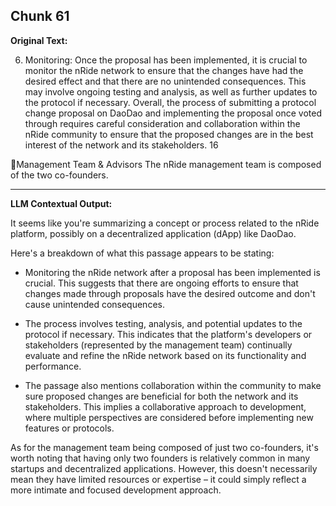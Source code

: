 ## Chunk 61

**Original Text:**

6. Monitoring: Once the proposal has been implemented, it is crucial to monitor the nRide network
to ensure that the changes have had the desired effect and that there are no unintended
consequences. This may involve ongoing testing and analysis, as well as further updates to the
protocol if necessary. Overall, the process of submitting a protocol change proposal on DaoDao and implementing the proposal
once voted through requires careful consideration and collaboration within the nRide community to
ensure that the proposed changes are in the best interest of the network and its stakeholders. 16

Management Team & Advisors
The nRide management team is composed of the two co-founders.

---

**LLM Contextual Output:**

It seems like you're summarizing a concept or process related to the nRide platform, possibly on a decentralized application (dApp) like DaoDao.

Here's a breakdown of what this passage appears to be stating:

- Monitoring the nRide network after a proposal has been implemented is crucial. This suggests that there are ongoing efforts to ensure that changes made through proposals have the desired outcome and don't cause unintended consequences.
  
- The process involves testing, analysis, and potential updates to the protocol if necessary. This indicates that the platform's developers or stakeholders (represented by the management team) continually evaluate and refine the nRide network based on its functionality and performance.

- The passage also mentions collaboration within the community to make sure proposed changes are beneficial for both the network and its stakeholders. This implies a collaborative approach to development, where multiple perspectives are considered before implementing new features or protocols.

As for the management team being composed of just two co-founders, it's worth noting that having only two founders is relatively common in many startups and decentralized applications. However, this doesn't necessarily mean they have limited resources or expertise – it could simply reflect a more intimate and focused development approach.
